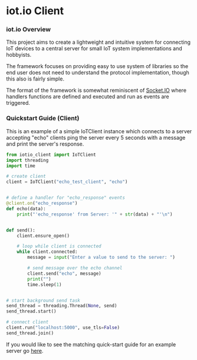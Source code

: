 # iot.io Client
### iot.io Overview
This project aims to create a lightweight and intuitive system for connecting
IoT devices to a central server for small IoT system implementations and hobbyists.

The framework focuses on providing easy to use system of libraries so the end user does
not need to understand the protocol implementation, though this also is fairly simple.

The format of the framework is somewhat reminiscent of [Socket.IO](https://socket.io/) 
where handlers functions are defined and executed and run as events are triggered.


### Quickstart Guide (Client)
This is an example of a simple IoTClient instance which connects to a server accepting
"echo" clients ping the server every 5 seconds with a message and print the server's response.

```python
from iotio_client import IoTClient
import threading
import time

# create client
client = IoTClient("echo_test_client", "echo")


# define a handler for "echo_response" events
@client.on("echo_response")
def echo(data):
    print("'echo_response' from Server: '" + str(data) + "'\n")


def send():
    client.ensure_open()

    # loop while client is connected
    while client.connected:
        message = input("Enter a value to send to the server: ")

        # send message over the echo channel
        client.send("echo", message)
        print("")
        time.sleep(1)


# start background send task
send_thread = threading.Thread(None, send)
send_thread.start()

# connect client
client.run("localhost:5000", use_tls=False)
send_thread.join()
```

If you would like to see the matching quick-start guide for an example
server go [here](https://github.com/dylancrockett/iot.io).

